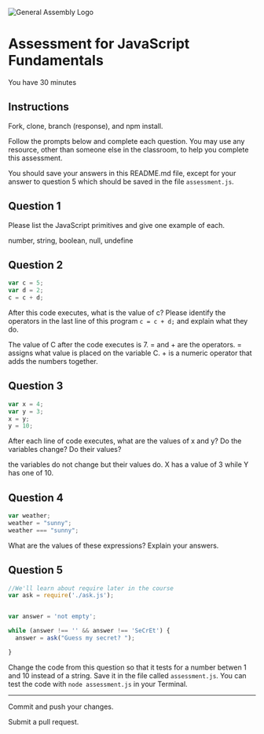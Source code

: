 ![General Assembly Logo](http://i.imgur.com/ke8USTq.png)

# Assessment for JavaScript Fundamentals

You have 30 minutes

## Instructions

Fork, clone, branch (response), and npm install.

Follow the prompts below and complete each question.  You may use any resource, other than someone else in the classroom, to help you complete this assessment.

You should save your answers in this README.md file, except for your answer to question 5 which should be saved in the file `assessment.js`.

## Question 1

Please list the JavaScript primitives and give one example of each.

number, string, boolean, null, undefine

## Question 2

```js
var c = 5;
var d = 2;
c = c + d;
```

After this code executes, what is the value of c?  Please identify the operators in the last line of this program `c = c + d;` and explain what they do.

The value of C after the code executes is 7. = and + are the operators. = assigns what value is placed on the variable C. + is a numeric operator that adds the numbers together.

## Question 3

```js
var x = 4;
var y = 3;
x = y;
y = 10;
```

After each line of code executes, what are the values of x and y?  Do the variables change?  Do their values?

the variables do not change but their values do. X has a value of 3 while Y has one of 10.

## Question 4

```js
var weather;
weather = "sunny";
weather === "sunny";
```

What are the values of these expressions?  Explain your answers.

<!-- Replace this comment with your answer -->

## Question 5

```js
//We'll learn about require later in the course
var ask = require('./ask.js');


var answer = 'not empty';

while (answer !== '' && answer !== 'SeCrEt') {
  answer = ask("Guess my secret? ");

}
```

Change the code from this question so that it tests for a number betwen 1 and 10 instead of a string.  Save it in the file called `assessment.js`.  You can test the code with `node assessment.js` in your Terminal.

---

Commit and push your changes.

Submit a pull request.

